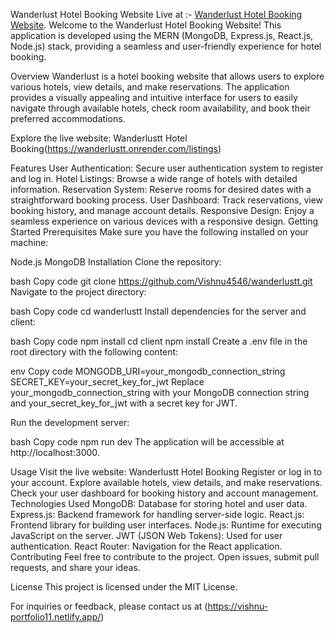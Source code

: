 Wanderlust Hotel Booking Website
Live at :- [Wanderlust Hotel Booking Website](https://wanderlustt.onrender.com/listings).
Welcome to the Wanderlust Hotel Booking Website! This application is developed using the MERN (MongoDB, Express.js, React.js, Node.js) stack, providing a seamless and user-friendly experience for hotel booking.


Overview
Wanderlust is a hotel booking website that allows users to explore various hotels, view details, and make reservations. The application provides a visually appealing and intuitive interface for users to easily navigate through available hotels, check room availability, and book their preferred accommodations.

Explore the live website: Wanderlustt Hotel Booking(https://wanderlustt.onrender.com/listings)

Features
User Authentication: Secure user authentication system to register and log in.
Hotel Listings: Browse a wide range of hotels with detailed information.
Reservation System: Reserve rooms for desired dates with a straightforward booking process.
User Dashboard: Track reservations, view booking history, and manage account details.
Responsive Design: Enjoy a seamless experience on various devices with a responsive design.
Getting Started
Prerequisites
Make sure you have the following installed on your machine:

Node.js
MongoDB
Installation
Clone the repository:

bash
Copy code
git clone https://github.com/Vishnu4546/wanderlustt.git
Navigate to the project directory:

bash
Copy code
cd wanderlustt
Install dependencies for the server and client:

bash
Copy code
npm install
cd client
npm install
Create a .env file in the root directory with the following content:

env
Copy code
MONGODB_URI=your_mongodb_connection_string
SECRET_KEY=your_secret_key_for_jwt
Replace your_mongodb_connection_string with your MongoDB connection string and your_secret_key_for_jwt with a secret key for JWT.

Run the development server:

bash
Copy code
npm run dev
The application will be accessible at http://localhost:3000.

Usage
Visit the live website: Wanderlustt Hotel Booking
Register or log in to your account.
Explore available hotels, view details, and make reservations.
Check your user dashboard for booking history and account management.
Technologies Used
MongoDB: Database for storing hotel and user data.
Express.js: Backend framework for handling server-side logic.
React.js: Frontend library for building user interfaces.
Node.js: Runtime for executing JavaScript on the server.
JWT (JSON Web Tokens): Used for user authentication.
React Router: Navigation for the React application.
Contributing
Feel free to contribute to the project. Open issues, submit pull requests, and share your ideas.

License
This project is licensed under the MIT License.


For inquiries or feedback, please contact us at (https://vishnu-portfolio11.netlify.app/)
